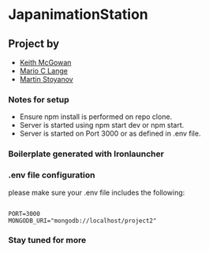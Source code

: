 # JapanimationStation

## Project by

- [Keith McGowan](https://www.github.com/keithmcgowan)  
- [Mario C Lange](https://www.github.com/marioclange)  
- [Martin Stoyanov](https://www.github.com/martinestoyanov)

### Notes for setup

- Ensure npm install is performed on repo clone.  
- Server is started using npm start dev or npm start.  
- Server is started on Port 3000 or as defined in .env file.  

### Boilerplate generated with Ironlauncher

### .env file configuration

please make sure your .env file includes the following:

```text

PORT=3000
MONGODB_URI="mongodb://localhost/project2"

```

### Stay tuned for more
